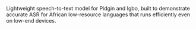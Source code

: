 Lightweight speech-to-text model for Pidgin and Igbo, built to demonstrate accurate ASR for African low-resource languages that runs efficiently even on low-end devices.
